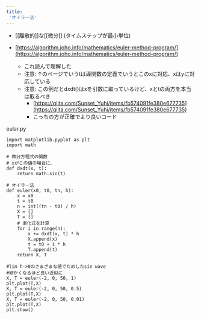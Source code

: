 ```yaml
---
title:
 'オイラー法'
---
```


- [[離散的]]な[[微分]] (タイムステップが最小単位)

- [https://algorithm.joho.info/mathematics/euler-method-program/](https://algorithm.joho.info/mathematics/euler-method-program/)
    - これ読んで理解した
    - 注意: ↑のページでいうtは導関数の定義でいうとこのxに対応、xはyに対応している
    - 注意: この例だとdxdt()はxを引数に取っているけど、xとtの両方を本当は取るべき
        - [https://qiita.com/Sunset_Yuhi/items/fb574091fe380e677735](https://qiita.com/Sunset_Yuhi/items/fb574091fe380e677735)
        - こっちの方が正確でより良いコード

 eular.py

```
import matplotlib.pyplot as plt
import math

# 微分方程式の関数
# xがこの値の場合に、
def dxdt(x, t):
    return math.sin(t)

# オイラー法
def euler(x0, t0, tn, h):
    x = x0
    t = t0
    n = int((tn - t0) / h)
    X = []
    T = []
    # 漸化式を計算
    for i in range(n):
        x += dxdt(x, t) * h
        X.append(x)
        t = t0 + i * h
        T.append(t)
    return X, T

#lim h->0のさまざまな値でためしたsin wave
#細かくなるほど良い近似に
X, T = euler(-2, 0, 50, 1)
plt.plot(T,X)
X, T = euler(-2, 0, 50, 0.5)
plt.plot(T,X)
X, T = euler(-2, 0, 50, 0.01)
plt.plot(T,X)
plt.show()

```

